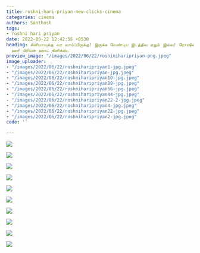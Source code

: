 ```yaml
---
title: roshni-hari-priyan-new-clicks-cinema
categories: cinema
authors: Santhosh
tags:
- roshni hari priyan
date: 2022-06-22 12:42:55 +0530
heading: சினிமாவுக்கு வர வாய்ப்பிருக்கு! இருக்க வேண்டிய இடத்தில ஏதும் இல்ல! ரோஷினி
  ஹரி பிரியன் ஹாட் கிளிக்ஸ்.
preview_image: "/images/2022/06/22/roshiniharipriyan-png.jpeg"
image_uploader:
- "/images/2022/06/22/roshniharipriyan1-jpg.jpeg"
- "/images/2022/06/22/roshniharipriyan-jpg.jpeg"
- "/images/2022/06/22/roshniharipriyan10-jpg.jpeg"
- "/images/2022/06/22/roshniharipriyan88-jpg.jpeg"
- "/images/2022/06/22/roshniharipriyan66-jpg.jpeg"
- "/images/2022/06/22/roshniharipriyan44-jpg.jpeg"
- "/images/2022/06/22/roshniharipriyan22-2-jpg.jpeg"
- "/images/2022/06/22/roshniharipriyan4-jpg.jpeg"
- "/images/2022/06/22/roshniharipriyan22-jpg.jpeg"
- "/images/2022/06/22/roshniharipriyan2-jpg.jpeg"
code: ''

---
```

![](/images/2022/06/22/roshniharipriyan22-jpg.jpeg)

![](/images/2022/06/22/roshniharipriyan2-jpg.jpeg)

![](/images/2022/06/22/roshniharipriyan1-jpg.jpeg)

![](/images/2022/06/22/roshniharipriyan4-jpg.jpeg)

![](/images/2022/06/22/roshniharipriyan44-jpg.jpeg)

![](/images/2022/06/22/roshniharipriyan-jpg.jpeg)

![](/images/2022/06/22/roshniharipriyan66-jpg.jpeg)

![](/images/2022/06/22/roshniharipriyan22-2-jpg.jpeg)

![](/images/2022/06/22/roshniharipriyan10-jpg.jpeg)

![](/images/2022/06/22/roshniharipriyan88-jpg.jpeg)
